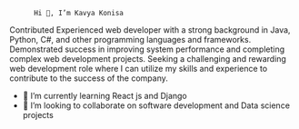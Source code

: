           Hi 👋, I’m Kavya Konisa 

Contributed Experienced web developer with a strong background in Java, Python, C#, and other programming languages and frameworks. Demonstrated success in improving system performance and completing complex web development projects. Seeking a challenging and rewarding web development role where I can utilize my skills and experience to contribute to the success of the company.

- 🌱 I’m currently learning React js and Django
- 💞️ I’m looking to collaborate on software development and Data science projects

<!---
kavyakonisa/kavyakonisa is a ✨ special ✨ repository because its `README.md` (this file) appears on your GitHub profile.
You can click the Preview link to take a look at your changes.
--->
